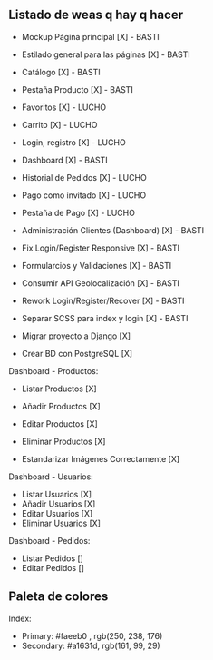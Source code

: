 ## Listado de weas q hay q hacer ##

- Mockup Página principal [X] - BASTI
- Estilado general para las páginas [X] - BASTI
- Catálogo [X] - BASTI
- Pestaña Producto [X] - BASTI
- Favoritos [X] - LUCHO
- Carrito [X] - LUCHO
- Login, registro [X] - LUCHO
- Dashboard [X] - BASTI
- Historial de Pedidos [X] - LUCHO 
- Pago como invitado [X] - LUCHO
- Pestaña de Pago [X] - LUCHO
- Administración Clientes (Dashboard)  [X] - BASTI

- Fix Login/Register Responsive [X] - BASTI
- Formularcios y Validaciones [X] - BASTI
- Consumir API Geolocalización [X] - BASTI

- Rework Login/Register/Recover [X] - BASTI
- Separar SCSS para index y login [X] - BASTI

- Migrar proyecto a Django [X]
- Crear BD con PostgreSQL [X]

Dashboard - Productos:

- Listar Productos [X]
- Añadir Productos [X]
- Editar Productos [X]
- Eliminar Productos [X] 

- Estandarizar Imágenes Correctamente [X]

Dashboard - Usuarios:

- Listar Usuarios [X]
- Añadir Usuarios [X]
- Editar Usuarios [X]
- Eliminar Usuarios [X]

Dashboard - Pedidos:

- Listar Pedidos []
- Editar Pedidos []

## Paleta de colores ##

Index:
- Primary: #faeeb0 , rgb(250, 238, 176)
- Secondary: #a1631d, rgb(161, 99, 29)
